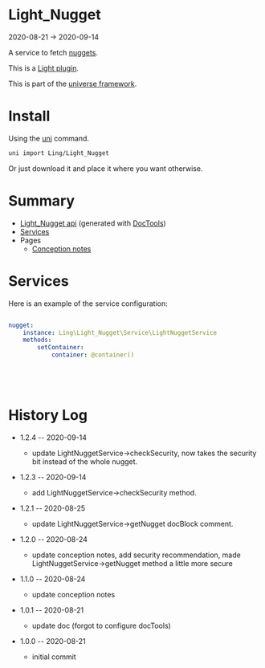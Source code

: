 Light_Nugget
===========
2020-08-21 -> 2020-09-14



A service to fetch [nuggets](https://github.com/lingtalfi/Light/blob/master/personal/mydoc/pages/nomenclature.md#nugget).


This is a [Light plugin](https://github.com/lingtalfi/Light/blob/master/doc/pages/plugin.md).

This is part of the [universe framework](https://github.com/karayabin/universe-snapshot).


Install
==========
Using the [uni](https://github.com/lingtalfi/universe-naive-importer) command.
```bash
uni import Ling/Light_Nugget
```

Or just download it and place it where you want otherwise.






Summary
===========
- [Light_Nugget api](https://github.com/lingtalfi/Light_Nugget/blob/master/doc/api/Ling/Light_Nugget.md) (generated with [DocTools](https://github.com/lingtalfi/DocTools))
- [Services](#services)
- Pages
    - [Conception notes](https://github.com/lingtalfi/Light_Nugget/blob/master/doc/pages/conception-notes.md)






Services
=========


Here is an example of the service configuration:

```yaml

nugget:
    instance: Ling\Light_Nugget\Service\LightNuggetService
    methods:
        setContainer:
            container: @container()






```



History Log
=============

- 1.2.4 -- 2020-09-14

    - update LightNuggetService->checkSecurity, now takes the security bit instead of the whole nugget.
    
- 1.2.3 -- 2020-09-14

    - add LightNuggetService->checkSecurity method.
    
- 1.2.1 -- 2020-08-25

    - update LightNuggetService->getNugget docBlock comment.
    
- 1.2.0 -- 2020-08-24

    - update conception notes, add security recommendation, made LightNuggetService->getNugget method a little more secure
    
- 1.1.0 -- 2020-08-24

    - update conception notes
    
- 1.0.1 -- 2020-08-21

    - update doc (forgot to configure docTools)
    
- 1.0.0 -- 2020-08-21

    - initial commit